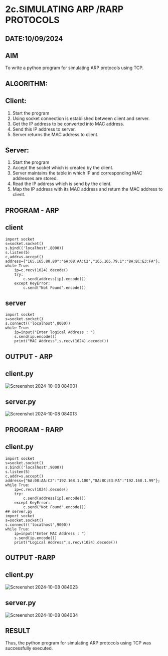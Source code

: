 # 2c.SIMULATING ARP /RARP PROTOCOLS
## DATE:10/09/2024
## AIM
To write a python program for simulating ARP protocols using TCP.
## ALGORITHM:
## Client:
1. Start the program
2. Using socket connection is established between client and server.
3. Get the IP address to be converted into MAC address.
4. Send this IP address to server.
5. Server returns the MAC address to client.
## Server:
1. Start the program
2. Accept the socket which is created by the client.
3. Server maintains the table in which IP and corresponding MAC addresses are
stored.
4. Read the IP address which is send by the client.
5. Map the IP address with its MAC address and return the MAC address to client.
## PROGRAM - ARP
## client
```
import socket
s=socket.socket()
s.bind(('localhost',8000))
s.listen(5)
c,addr=s.accept()
address={"165.165.80.80":"6A:08:AA:C2","165.165.79.1":"8A:BC:E3:FA"};
while True:
    ip=c.recv(1024).decode()
    try:
        c.send(address[ip].encode())
    except KeyError:
        c.send("Not Found".encode())
```
## server
```
import socket
s=socket.socket()
s.connect(('localhost',8000))
while True:
    ip=input("Enter logical Address : ")
    s.send(ip.encode())
    print("MAC Address",s.recv(1024).decode())
```
## OUTPUT - ARP
## client.py
![Screenshot 2024-10-08 084001](https://github.com/user-attachments/assets/cd3699df-596f-4930-95a4-679ab375750d)

## server.py
![Screenshot 2024-10-08 084013](https://github.com/user-attachments/assets/18d42338-f2b2-4308-9789-7e5dd8d428ff)

## PROGRAM - RARP
## client.py
```
import socket
s=socket.socket()
s.bind(('localhost',9000))
s.listen(5)
c,addr=s.accept()
address={"6A:08:AA:C2":"192.168.1.100","8A:BC:E3:FA":"192.168.1.99"};
while True:
    ip=c.recv(1024).decode()
    try:
        c.send(address[ip].encode())
    except KeyError:
        c.send("Not Found".encode()) 
## server.py
import socket
s=socket.socket()
s.connect(('localhost',9000))
while True:
    ip=input("Enter MAC Address : ")
    s.send(ip.encode())
    print("Logical Address",s.recv(1024).decode())
```
## OUTPUT -RARP
## client.py
![Screenshot 2024-10-08 084023](https://github.com/user-attachments/assets/69088d3d-522e-4742-9841-a4b2b6e02dae)


## server.py
![Screenshot 2024-10-08 084034](https://github.com/user-attachments/assets/81bc12c7-b525-48f0-94d8-dcf51424df1d)



## RESULT
Thus, the python program for simulating ARP protocols using TCP was successfully 
executed.
